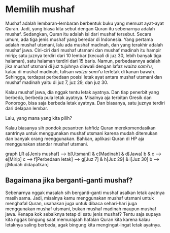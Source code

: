 # Memilih mushaf

Mushaf adalah lembaran-lembaran berbentuk buku yang memuat ayat-ayat Quran. Jadi, yang biasa kita sebut dengan Quran itu sebenarnya adalah mushaf. Sedangkan, Quran itu adalah isi dari mushaf tersebut. Secara umum, ada tiga jenis mushaf yang beredar di Indonesia. Yang pertama adalah mushaf utsmani, lalu ada mushaf madinah, dan yang terakhir adalah mushaf jawa. Ciri-ciri dari mushaf utsmani dan mushaf madinah itu hampir mirip; satu juznya terdiri dari 10 lembar (kecuali di juz 30, lebih banyak tiga halaman), satu halaman terdiri dari 15 baris. Namun, perbedaannya adalah jika mushaf utsmani di juz tujuhnya diawali dengan lafaz _waiza sami'u_, kalau di mushaf madinah, tulisan _waiza sami'u_ terletak di kanan bawah. Sehingga, terdapat perbedaan posisi letak ayat antara mushaf utsmani dan mushaf madinah yaitu di juz 7, juz 29, dan juz 30.

Kalau mushaf jawa, dia nggak tentu letak ayatnya. Dan tiap penerbit yang berbeda, berbeda pula letak ayatnya. Misalnya aja terbitan Gresik dan Ponorogo, bisa saja berbeda letak ayatnya. Dan biasanya, satu juznya terdiri dari delapan lembar.

Lalu, yang mana yang kita pilih?

Kalau biasanya sih pondok pesantren tahfidz Quran merekomendasikan santrinya untuk menggunakan mushaf utsmani karena mudah ditemukan dan banyak orang menggunakan. Bahkan, aplikasi Quran di HP aja menggunakan standar mushaf utsmani.

<div class="mermaid">
graph LR
a[Jenis mushaf] --> b[Utsmani] & c[Madinah] & d[Jawa]
b & c --> e[Mirip]
c --> f[Perbedaan letak] --> g[Juz 7] & h[Juz 29] & i[Juz 30]
b --> j[Mudah didapatkan]
</div>

## Bagaimana jika berganti-ganti mushaf?

Sebenarnya nggak masalah sih berganti-ganti mushaf asalkan letak ayatnya masih sama. Jadi, misalnya kamu menggunakan mushaf utsmani untuk menghafal Quran, usahakan juga untuk dibaca sehari-hari juga menggunakan mushaf utsmani, bukan mushaf madinah maupun mushaf jawa. Kenapa kok sebaiknya tetap di satu jenis mushaf? Tentu saja supaya kita nggak bingung saat memurajaah hafalan Quran kita karena kalau letaknya saling berbeda, agak bingung kita mengingat-ingat letak ayatnya.